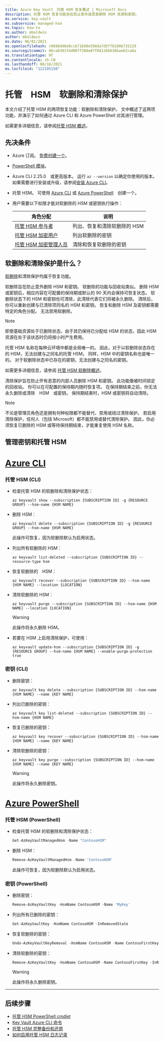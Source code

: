 ```yaml
---
title: Azure Key Vault　托管 HSM 恢复概述 | Microsoft Docs
description: 托管 HSM 恢复功能旨在防止意外或恶意删除 HSM 资源和密钥。
ms.service: key-vault
ms.subservice: managed-hsm
ms.topic: how-to
ms.author: mbaldwin
author: mbaldwin
ms.date: 06/01/2021
ms.openlocfilehash: c0688d40e0ccb71b98e598da7d5ff8100b735229
ms.sourcegitcommit: 86ca8301fdd00ff300e87f04126b636bae62ca8a
ms.translationtype: HT
ms.contentlocale: zh-CN
ms.lasthandoff: 08/16/2021
ms.locfileid: "122195150"
---
```

# <a name="managed-hsm-soft-delete-and-purge-protection"></a>托管　HSM　软删除和清除保护

本文介绍了托管 HSM 的两项恢复功能：软删除和清除保护。 文中概述了这两项功能，并演示了如何通过 Azure CLI 和 Azure PowerShell 对其进行管理。

如需更多详细信息，请参阅[托管 HSM 概述](overview.md)。

## <a name="prerequisites"></a>先决条件

* Azure 订阅。 [免费创建一个](https://azure.microsoft.com/free/dotnet)。
* [PowerShell 模块](/powershell/azure/install-az-ps)。
* Azure CLI 2.25.0　或更高版本。 运行 `az --version` 以确定你使用的版本。 如果需要进行安装或升级，请参阅[安装 Azure CLI]( /cli/azure/install-azure-cli)。
* 托管 HSM。 可使用 [Azure CLI](./quick-create-cli.md) 或 [Azure PowerShell](./quick-create-powershell.md)　创建一个。
* 用户需要以下权限才能对软删除的 HSM 或密钥执行操作：

  | 角色分配 | 说明 |
  |---|---|
  |[托管 HSM 参与者](../../role-based-access-control/built-in-roles.md#managed-hsm-contributor)|列出、恢复和清除软删除的 HSM|
  |[托管 HSM 加密用户](./built-in-roles.md)|列出软删除的密钥|
  |[托管 HSM 加密管理人员](./built-in-roles.md)|清除和恢复软删除的密钥|



## <a name="what-are-soft-delete-and-purge-protection"></a>软删除和清除保护是什么？

[软删除](soft-delete-overview.md)和清除保护均属于恢复功能。


软删除旨在防止意外删除 HSM 和密钥。 软删除的功能与回收站类似。 删除 HSM 或密钥后，相应内容在可配置的保持期或默认的 90 天内会保持可恢复状态。 软删除状态下的 HSM 和密钥也可清除，此清除代表它们将被永久删除。 清除后，你可以重新创建与已清除项同名的 HSM 和密钥。 恢复和删除 HSM 及密钥都需要特定的角色分配。 无法禁用软删除。

> [!NOTE]
> 即使基础资源处于已删除状态，由于其仍保持已分配给 HSM 的状态，因此 HSM 资源在处于该状态时仍将按小时产生费用。

托管 HSM 名称在每种云环境中都是全局唯一的。 因此，对于以软删除状态存在的 HSM，无法创建与之同名的托管 HSM。 同样，HSM 中的密钥名称也是唯一的。 对于软删除状态中已存在的密钥，无法创建与之同名的密钥。

如需更多详细信息，请参阅 [托管 HSM 软删除概述](soft-delete-overview.md)。

清除保护旨在防止怀有恶意的内部人员删除 HSM 和密钥。 此功能像被时间锁定的回收站。 你可以在可配置的保持期内随时恢复项。 在保持期结束之前，你无法永久删除或清除　HSM　或密钥。 保持期结束时，HSM 或密钥将自动清除。

> [!NOTE]
> 不论是管理员角色还是拥有何种权限都不能替代、禁用或绕过清除保护。 若启用清除保护，任何人（包括 Microsoft）都不能禁用或替代清除保护。 因此，你必须恢复已删除的 HSM 或等待保持期结束，才能重复使用 HSM 名称。

## <a name="manage-keys-and-managed-hsms"></a>管理密钥和托管 HSM

# <a name="azure-cli"></a>[Azure CLI](#tab/azure-cli)

### <a name="managed-hsms-cli"></a>托管 HSM (CLI) 

* 检查托管 HSM 的软删除和清除保护状态：

    ```azurecli
    az keyvault show --subscription {SUBSCRIPTION ID} -g {RESOURCE GROUP} --hsm-name {HSM NAME}
    ```

* 删除 HSM：

    ```azurecli
    az keyvault delete --subscription {SUBSCRIPTION ID} -g {RESOURCE GROUP} --hsm-name {HSM NAME}
    ```
    
  此操作可恢复，因为软删除默认为启用状态。

* 列出所有软删除的 HSM：

    ```azurecli
    az keyvault list-deleted --subscription {SUBSCRIPTION ID} --resource-type hsm
    ```

* 恢复软删除的　HSM：

    ```azurecli
    az keyvault recover --subscription {SUBSCRIPTION ID} --hsm-name {HSM NAME} --location {LOCATION}
    ```


* 清除软删除的 HSM：

    ```azurecli
    az keyvault purge --subscription {SUBSCRIPTION ID} --hsm-name {HSM NAME} --location {LOCATION}
    ```
    > [!WARNING] 
    > 此操作将永久删除 HSM。

* 若要在 HSM 上启用清除保护，可使用：

    ```azurecli
    az keyvault update-hsm --subscription {SUBSCRIPTION ID} -g {RESOURCE GROUP} --hsm-name {HSM NAME} --enable-purge-protection true
    ```

### <a name="keys-cli"></a>密钥 (CLI)

* 删除密钥：

    ```azurecli
    az keyvault key delete --subscription {SUBSCRIPTION ID} --hsm-name {HSM NAME} --name {KEY NAME}
    ```

* 列出已删除的密钥：

    ```azurecli
    az keyvault key list-deleted --subscription {SUBSCRIPTION ID} --hsm-name {HSM NAME}
    ```

* 恢复已删除的密钥：

    ```azurecli
    az keyvault key recover --subscription {SUBSCRIPTION ID} --hsm-name {HSM NAME} --name {KEY NAME}
    ```

* 清除软删除的密钥： 

    ```azurecli
    az keyvault key purge --subscription {SUBSCRIPTION ID} --hsm-name {HSM NAME} --name {KEY NAME}
    ```
    > [!WARNING] 
    > 此操作将永久删除密钥。

# <a name="azure-powershell"></a>[Azure PowerShell](#tab/azure-powershell)

### <a name="managed-hsms-powershell"></a>托管 HSM (PowerShell)

* 检查托管 HSM 的软删除和清除保护状态：

    ```powershell
    Get-AzKeyVaultManagedHsm -Name "ContosoHSM"
    ```

* 删除 HSM：

    ```powershell
    Remove-AzKeyVaultManagedHsm -Name 'ContosoHSM'
    ```
  此操作可恢复，因为软删除默认为启用状态。

### <a name="keys-powershell"></a>密钥 (PowerShell)

* 删除密钥：

  ```powershell
  Remove-AzKeyVaultKey -HsmName ContosoHSM -Name 'MyKey'
  ```

* 列出所有已删除的密钥： 

  ```powershell
  Get-AzKeyVaultKey -HsmName ContosoHSM -InRemovedState
  ```

* 恢复软删除的密钥：

    ```powershell
    Undo-AzKeyVaultKeyRemoval -HsmName ContosoHSM -Name ContosoFirstKey
    ```

* 清除软删除的密钥：

    ```powershell
    Remove-AzKeyVaultKey -HsmName ContosoHSM -Name ContosoFirstKey -InRemovedState
    ```
    > [!WARNING] 
    > 此操作将永久删除密钥。
    
---

## <a name="next-steps"></a>后续步骤

- [托管 HSM PowerShell cmdlet](/powershell/module/az.keyvault)
- [Key Vault Azure CLI 命令](/cli/azure/keyvault)
- [托管 HSM 完整备份和还原](backup-restore.md)
- [如何启用托管 HSM 日志记录](logging.md)
